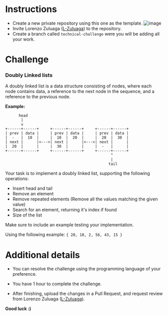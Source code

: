 # Instructions
- Create a new private repository using this one as the template.
![image](https://github.com/user-attachments/assets/03de4819-2825-42f8-a6d5-834b5b9d61fb)
- Invite Lorenzo Zuluaga ([L-Zuluaga](https://github.com/L-Zuluaga)) to the repository.
- Create a branch called `technical-challenge` were you will be adding all your work.

# Challenge
### Doubly Linked lists

A doubly linked list is a data structure consisting of nodes, where each node contains data, a reference to the next node in the sequence, and a reference to the previous node.

**Example:**
```
      head
       |
       v
+------+------+     +------+------+     +------+------+
| prev | data |     | prev | data |     | prev | data |
|  -   |  10  |     |  10  |  20  |     |  20  |  30  |
| next |      |<--->| next |      |<--->| next |      |
|  20  |      |     |  30  |      |     |  -   |      |
+------+------+     +------+------+     +------+------+
                                               ^
                                               |
                                              tail
```

Your task is to implement a doubly linked list, supporting the following operations:
- Insert head and tail
- Remove an element
- Remove repeated elements (Remove all the values matching the given value)
- Search for an element, returning it's index if found
- Size of the list

Make sure to include an example testing your implementation.

Using the following example: `{ 20, 10, 2, 56, 43, 15 }`

# Additional details
- You can resolve the challenge using the programming language of your preference.

- You have 1 hour to complete the challenge.

- After finishing, upload the changes in a Pull Request, and request review from Lorenzo Zuluaga ([L-Zuluaga](https://github.com/L-Zuluaga)).


**Good luck :)**
